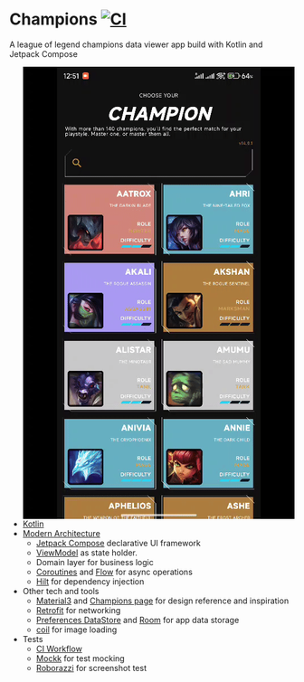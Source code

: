 # Champions [![CI](https://github.com/addpaperwing/Champion/actions/workflows/main.yml/badge.svg)](https://github.com/addpaperwing/Champion/actions/workflows/main.yml)
A league of legend champions data viewer app build with Kotlin and Jetpack Compose 

<img src="screenshots/previewgif.gif" align="right" width="480" height="800"/>


 * [Kotlin](https://kotlinlang.org/)
 * [Modern Architecture](https://developer.android.com/topic/architecture#recommended-app-arch) 
    * [Jetpack Compose](https://developer.android.com/jetpack/compose) declarative UI framework
    * [ViewModel](https://developer.android.com/topic/libraries/architecture/viewmodel) as state holder.
    * Domain layer for business logic
    * [Coroutines](https://kotlinlang.org/docs/reference/coroutines-overview.html) and [Flow](https://developer.android.com/kotlin/flow) for async operations
    * [Hilt](https://developer.android.com/training/dependency-injection/hilt-android) for dependency injection
* Other tech and tools
    * [Material3](https://m3.material.io/) and [Champions page](https://www.leagueoflegends.com/en-us/champions/) for design reference and inspiration
    * [Retrofit](https://square.github.io/retrofit/) for networking
    * [Preferences DataStore](https://developer.android.com/topic/libraries/architecture/datastore#preferences-datastore) and [Room](https://developer.android.com/training/data-storage/room) for app data storage
    * [coil](https://github.com/coil-kt/coil) for image loading
* Tests
    * [CI Workflow](https://github.com/addpaperwing/Champion/actions/runs/8862155768) 
    * [Mockk](https://mockk.io/) for test mocking
    * [Roborazzi](https://github.com/takahirom/roborazzi) for screenshot test